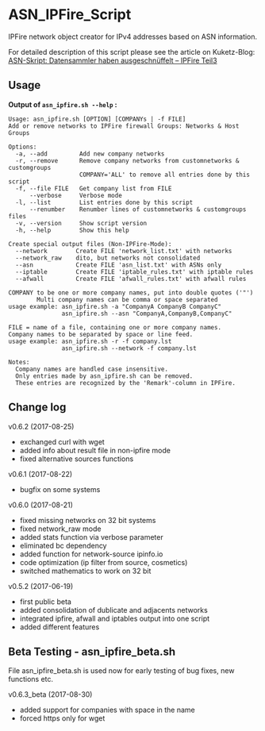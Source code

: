 # ASN_IPFire_Script

IPFire network object creator for IPv4 addresses based on ASN information.

For detailed description of this script please see the article on Kuketz-Blog: [ASN-Skript: Datensammler haben ausgeschnüffelt – IPFire Teil3](https://www.kuketz-blog.de/asn-skript-datensammler-haben-ausgeschnueffelt-ipfire-teil3/)


## Usage
**Output of 
`asn_ipfire.sh --help` :**
```
Usage: asn_ipfire.sh [OPTION] [COMPANYs | -f FILE]
Add or remove networks to IPFire firewall Groups: Networks & Host Groups

Options:
  -a, --add         Add new company networks
  -r, --remove      Remove company networks from customnetworks & customgroups
                    COMPANY='ALL' to remove all entries done by this script
  -f, --file FILE   Get company list from FILE
      --verbose     Verbose mode
  -l, --list        List entries done by this script
      --renumber    Renumber lines of customnetworks & customgroups files
  -v, --version     Show script version
  -h, --help        Show this help

Create special output files (Non-IPFire-Mode):
  --network        Create FILE 'network_list.txt' with networks
  --network_raw    dito, but networks not consolidated
  --asn            Create FILE 'asn_list.txt' with ASNs only
  --iptable        Create FILE 'iptable_rules.txt' with iptable rules
  --afwall         Create FILE 'afwall_rules.txt' with afwall rules

COMPANY to be one or more company names, put into double quotes ('"')
        Multi company names can be comma or space separated
usage example: asn_ipfire.sh -a "CompanyA CompanyB CompanyC" 
               asn_ipfire.sh --asn "CompanyA,CompanyB,CompanyC" 

FILE = name of a file, containing one or more company names.
Company names to be separated by space or line feed.
usage example: asn_ipfire.sh -r -f company.lst 
               asn_ipfire.sh --network -f company.lst 

Notes:
  Company names are handled case insensitive.
  Only entries made by asn_ipfire.sh can be removed.
  These entries are recognized by the 'Remark'-column in IPFire.
```


## Change log
v0.6.2 (2017-08-25)
- exchanged curl with wget
- added info about result file in non-ipfire mode
- fixed alternative sources functions

v0.6.1 (2017-08-22)
- bugfix on some systems

v0.6.0 (2017-08-21)
- fixed missing networks on 32 bit systems
- fixed network_raw mode
- added stats function via verbose parameter 
- eliminated bc dependency
- added function for network-source ipinfo.io
- code optimization (ip filter from source, cosmetics)
- switched mathematics to work on 32 bit

v0.5.2 (2017-06-19)
- first public beta
- added consolidation of dublicate and adjacents networks
- integrated ipfire, afwall and iptables output into one script
- added different features


## Beta Testing - asn_ipfire_beta.sh
File asn_ipfire_beta.sh is used now for early testing of bug fixes, new functions etc.

v0.6.3_beta (2017-08-30)
- added support for companies with space in the name
- forced https only for wget

